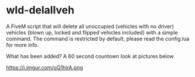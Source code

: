 # wld-delallveh
A FiveM script that will delete all unoccupied (vehicles with no driver) vehicles (blown up, locked and flipped vehicles included) with a simple command. The command is restricted by default, please read the config.lua for more info. 

What has been added?
A 60 second countown look at pictures below

https://i.imgur.com/oQ1hirA.png
